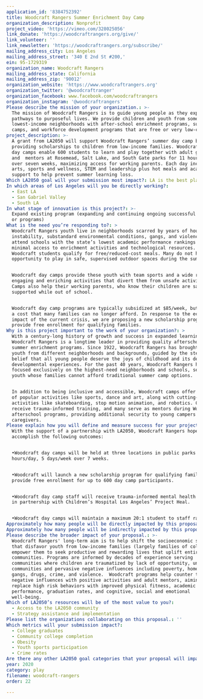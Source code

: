 ```yaml
---
application_id: '8384752392'
title: Woodcraft Rangers Summer Enrichment Day Camp
organization_description: Nonprofit
project_video: 'https://vimeo.com/328025056'
link_donate: 'https://woodcraftrangers.org/give/'
link_volunteer: ''
link_newsletter: 'https://woodcraftrangers.org/subscribe/'
mailing_address_city: Los Angeles
mailing_address_street: '340 E 2nd St #200,'
ein: 95-1729319
organization_name: Woodcraft Rangers
mailing_address_state: California
mailing_address_zip: '90012'
organization_website: 'https://www.woodcraftrangers.org'
organization_twitter: '@woodcraftranger'
organization_facebook: www.facebook.com/woodcraftrangers
organization_instagram: '@woodcraftrangers'
Please describe the mission of your organization.: >-
  The mission of Woodcraft Rangers is to guide young people as they explore
  pathways to purposeful lives. We provide children and youth from some of LA’s
  lowest-income neighborhoods with after-school enrichment programs, summer
  camps, and workforce development programs that are free or very low-cost. 
project_description: >-
  A grant from LA2050 will support Woodcraft Rangers’ summer day camp by
  providing scholarships to children from low-income families. Woodcraft summer
  day camps enable 600 students to learn and play together with adult guides
  and  mentors at Rosemead, Salt Lake, and South Gate parks for 11 hours/day
  over seven weeks, maximizing access for working parents. Each day includes
  arts, sports and wellness, STEM and leadership plus hot meals and academic
  support to help prevent summer learning loss.
Which LA2050 goal will your submission most impact?: LA is the best place to PLAY
In which areas of Los Angeles will you be directly working?:
  - East LA
  - San Gabriel Valley
  - South LA
In what stage of innovation is this project?: >-
  Expand existing program (expanding and continuing ongoing successful projects
  or programs)
What is the need you’re responding to?: >
  Woodcraft Rangers youth live in neighborhoods scarred by years of housing
  instability, substandard environmental conditions, gangs, and violence. They
  attend schools with the state’s lowest academic performance rankings and have
  minimal access to enrichment activities and technological resources. 88% of
  Woodcraft students qualify for free/reduced-cost meals. Many do not have the
  opportunity to play in safe, supervised outdoor spaces during the summer.


  Woodcraft day camps provide these youth with team sports and a wide range of
  engaging and enriching activities that divert them from unsafe activities.
  Camps also help their working parents, who know their children are safe and
  supported while out of school.


  Woodcraft day camp programs are typically subsidized at $85/week, but this is
  a cost that many families can no longer afford. In response to the economic
  impact of the current crisis, we are proposing a new scholarship program to
  provide free enrollment for qualifying families.
Why is this project important to the work of your organization?: >
  With a century-long history of growth and success in expanded learning,
  Woodcraft Rangers is a longtime leader in providing quality afterschool and
  summer enrichment programs. Since 1922, Woodcraft Rangers has brought together
  youth from different neighborhoods and backgrounds, guided by the steadfast
  belief that all young people deserve the joys of childhood and its defining
  developmental experiences. For the past 40 years, Woodcraft Rangers has
  focused exclusively on the highest-need neighborhoods and schools, serving
  youth whose families cannot afford traditional summer camp options.


  In addition to being inclusive and accessible, Woodcraft camps offer a range
  of popular activities like sports, dance and art, along with cutting-edge
  activities like skateboarding, stop motion animation, and robotics. Camp staff
  receive trauma-informed training, and many serve as mentors during Woodcraft
  afterschool programs, providing additional security to young campers and their
  caregivers.
Please explain how you will define and measure success for your project.: >
  With the support of a partnership with LA2050, Woodcraft Rangers hopes to
  accomplish the following outcomes:


  •Woodcraft day camps will be held at three locations in public parks for 11
  hours/day, 5 days/week over 7 weeks. 


  •Woodcraft will launch a new scholarship program for qualifying families to
  provide free enrollment for up to 600 day camp participants.


  •Woodcraft day camp staff will receive trauma-informed mental health training
  in partnership with Children’s Hospital Los Angeles’ Project Heal. 


  •Woodcraft day camps will maintain a maximum 20:1 student to staff ratio.
Approximately how many people will be directly impacted by this proposal?: '600'
Approximately how many people will be indirectly impacted by this proposal?: '600'
Please describe the broader impact of your proposal.: >-
  Woodcraft Rangers' long-term aim is to help shift the socioeconomic systems
  that disfavor youth from low-income families (largely families of color) and
  empower them to seek productive and rewarding lives that uplift entire
  communities. Programs are informed by decades of experience serving
  communities where children are traumatized by lack of opportunity, unsafe
  communities and pervasive negative influences including poverty, homelessness,
  gangs, drugs, crime, and violence.  Woodcraft programs help counter these
  negative influences with positive activities and adult mentors, aiming to
  replace high risk behaviors with improved physical fitness, academic
  performance, graduation rates, and cognitive, social and emotional
  well-being. 
Which of LA2050’s resources will be of the most value to you?:
  - Access to the LA2050 community
  - Strategy assistance and implementation
Please list the organizations collaborating on this proposal.: ''
Which metrics will your submission impact?:
  - College graduates
  - Community college completion
  - Obesity
  - Youth sports participation
  - Crime rates
Are there any other LA2050 goal categories that your proposal will impact?: []
year: 2020
category: play
filename: woodcraft-rangers
order: 22

---
```

